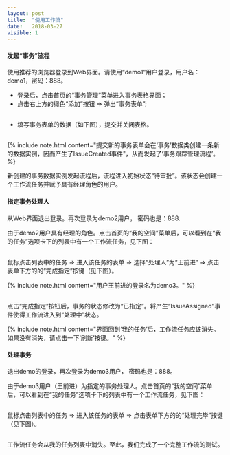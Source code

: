 ```yaml
---
layout: post
title:  "使用工作流"
date:   2018-03-27
visible: 1
---
```


#### 发起“事务”流程

使用推荐的浏览器登录到Web界面。请使用“demo1”用户登录，用户名：demo1，密码：888。

* 登录后，点击首页的“事务管理”菜单进入事务表格界面；
* 点击右上方的绿色“添加”按钮 => 弹出“事务表单”;

<img src="{{'/assets/img/2018-3-27-点击添加事务按键.png' | prepend: site.baseurl }}" alt="">

* 填写事务表单的数据（如下图），提交并关闭表格。

<img src="{{'/assets/img/2018-3-27-点击添加事务按键.png' | prepend: site.baseurl }}" alt="">

{% include note.html content="提交新的事务表单会在‘事务’数据类创建一条新的数据实例，因而产生了IssueCreated事件"，从而发起了‘事务跟踪管理流程’。 %}

新创建的事务数据实例发起流程后，流程进入初始状态“待审批”。该状态会创建一个工作流任务并赋予具有经理角色的用户。

#### 指定事务处理人

从Web界面退出登录。再次登录为demo2用户， 密码也是：888.

由于demo2用户具有经理的角色。点击首页的“我的空间”菜单后，可以看到在“我的任务”选项卡下的列表中有一个工作流任务，见下图：

<img src="{{'/assets/img/2018-3-27-审批事务任务.png' | prepend: site.baseurl }}" alt="">

鼠标点击列表中的任务 => 进入该任务的表单 => 选择“处理人”为“王前进” => 点击表单下方的的“完成指定”按键（见下图）。

{% include note.html content="用户王前进的登录名为demo3。" %}

<img src="{{'/assets/img/2018-3-27-完成指定任务.png' | prepend: site.baseurl }}" alt="">

点击“完成指定”按钮后，事务的状态修改为“已指定”。将产生“IssueAssigned”事件使得工作流进入到“处理中”状态。

{% include note.html content="界面回到‘我的任务’后，工作流任务应该消失。如果没有消失，请点击一下‘刷新’按键。" %}

#### 处理事务

退出demo的登录，再次登录为demo3用户， 密码也是：888。

由于demo3用户（王前进）为指定的事务处理人。点击首页的“我的空间”菜单后，可以看到在“我的任务”选项卡下的列表中有一个工作流任务，见下图：

<img src="{{'/assets/img/2018-3-27-处理事务任务.png' | prepend: site.baseurl }}" alt="">

鼠标点击列表中的任务 => 进入该任务的表单 => 点击表单下方的的“处理完毕”按键（见下图）。

<img src="{{'/assets/img/2018-3-27-处理完毕任务.png' | prepend: site.baseurl }}" alt="">

工作流任务会从我的任务列表中消失。至此，我们完成了一个完整工作流的测试。

